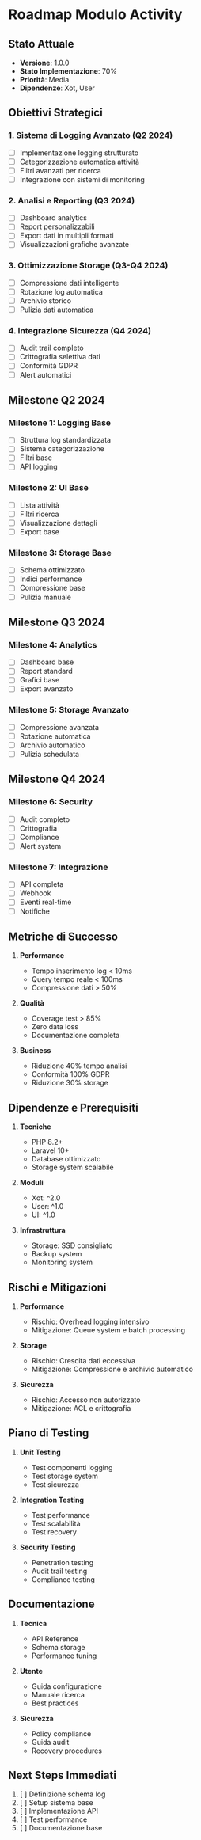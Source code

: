 # Roadmap Modulo Activity

## Stato Attuale
- **Versione**: 1.0.0
- **Stato Implementazione**: 70%
- **Priorità**: Media
- **Dipendenze**: Xot, User

## Obiettivi Strategici

### 1. Sistema di Logging Avanzato (Q2 2024)
- [ ] Implementazione logging strutturato
- [ ] Categorizzazione automatica attività
- [ ] Filtri avanzati per ricerca
- [ ] Integrazione con sistemi di monitoring

### 2. Analisi e Reporting (Q3 2024)
- [ ] Dashboard analytics
- [ ] Report personalizzabili
- [ ] Export dati in multipli formati
- [ ] Visualizzazioni grafiche avanzate

### 3. Ottimizzazione Storage (Q3-Q4 2024)
- [ ] Compressione dati intelligente
- [ ] Rotazione log automatica
- [ ] Archivio storico
- [ ] Pulizia dati automatica

### 4. Integrazione Sicurezza (Q4 2024)
- [ ] Audit trail completo
- [ ] Crittografia selettiva dati
- [ ] Conformità GDPR
- [ ] Alert automatici

## Milestone Q2 2024

### Milestone 1: Logging Base
- [ ] Struttura log standardizzata
- [ ] Sistema categorizzazione
- [ ] Filtri base
- [ ] API logging

### Milestone 2: UI Base
- [ ] Lista attività
- [ ] Filtri ricerca
- [ ] Visualizzazione dettagli
- [ ] Export base

### Milestone 3: Storage Base
- [ ] Schema ottimizzato
- [ ] Indici performance
- [ ] Compressione base
- [ ] Pulizia manuale

## Milestone Q3 2024

### Milestone 4: Analytics
- [ ] Dashboard base
- [ ] Report standard
- [ ] Grafici base
- [ ] Export avanzato

### Milestone 5: Storage Avanzato
- [ ] Compressione avanzata
- [ ] Rotazione automatica
- [ ] Archivio automatico
- [ ] Pulizia schedulata

## Milestone Q4 2024

### Milestone 6: Security
- [ ] Audit completo
- [ ] Crittografia
- [ ] Compliance
- [ ] Alert system

### Milestone 7: Integrazione
- [ ] API completa
- [ ] Webhook
- [ ] Eventi real-time
- [ ] Notifiche

## Metriche di Successo

1. **Performance**
   - Tempo inserimento log < 10ms
   - Query tempo reale < 100ms
   - Compressione dati > 50%

2. **Qualità**
   - Coverage test > 85%
   - Zero data loss
   - Documentazione completa

3. **Business**
   - Riduzione 40% tempo analisi
   - Conformità 100% GDPR
   - Riduzione 30% storage

## Dipendenze e Prerequisiti

1. **Tecniche**
   - PHP 8.2+
   - Laravel 10+
   - Database ottimizzato
   - Storage system scalabile

2. **Moduli**
   - Xot: ^2.0
   - User: ^1.0
   - UI: ^1.0

3. **Infrastruttura**
   - Storage: SSD consigliato
   - Backup system
   - Monitoring system

## Rischi e Mitigazioni

1. **Performance**
   - Rischio: Overhead logging intensivo
   - Mitigazione: Queue system e batch processing

2. **Storage**
   - Rischio: Crescita dati eccessiva
   - Mitigazione: Compressione e archivio automatico

3. **Sicurezza**
   - Rischio: Accesso non autorizzato
   - Mitigazione: ACL e crittografia

## Piano di Testing

1. **Unit Testing**
   - Test componenti logging
   - Test storage system
   - Test sicurezza

2. **Integration Testing**
   - Test performance
   - Test scalabilità
   - Test recovery

3. **Security Testing**
   - Penetration testing
   - Audit trail testing
   - Compliance testing

## Documentazione

1. **Tecnica**
   - API Reference
   - Schema storage
   - Performance tuning

2. **Utente**
   - Guida configurazione
   - Manuale ricerca
   - Best practices

3. **Sicurezza**
   - Policy compliance
   - Guida audit
   - Recovery procedures

## Next Steps Immediati

1. [ ] Definizione schema log
2. [ ] Setup sistema base
3. [ ] Implementazione API
4. [ ] Test performance
5. [ ] Documentazione base 
